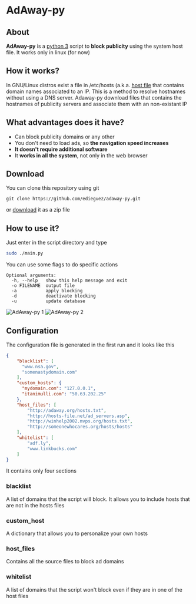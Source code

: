 AdAway-py
====

About
----
**AdAway-py** is a [python 3](https://www.python.org) script to **block publicity** using the system host file.
It works only in linux (for now)

How it works?
----
In GNU/Linux distros exist a file in /etc/hosts
(a.k.a. [host file](http://en.wikipedia.org/wiki/Hosts_(file))
that contains domain names associated to an IP.
This is a method to resolve hostnames without using a DNS server.
Adaway-py download files that contains the hostnames of publicity servers and
associate them with an non-existant IP

What advantages does it have?
----
* Can block publicity domains or any other
* You don't need to load ads, so **the navigation speed increases**
* **It doesn't require additional software**
* It **works in all the system**, not only in the web browser

Download
----
You can clone this repository using git
```
git clone https://github.com/edieguez/adaway-py.git
```
or
[download](https://github.com/edieguez/adaway-py/archive/master.zip)
it as a zip file

How to use it?
----
Just enter in the script directory and type
```sh
sudo ./main.py
```

You can use some flags to do specific actions
```
Optional arguments:
  -h, --help   show this help message and exit
  -o FILENAME  output file
  -a           apply blocking
  -d           deactivate blocking
  -u           update database
```

![AdAway-py 1](https://cloud.githubusercontent.com/assets/8973425/5060497/06d66564-6d1f-11e4-9823-d06b036eb42f.png)
![AdAway-py 2](https://cloud.githubusercontent.com/assets/8973425/5060496/06d4f94a-6d1f-11e4-928f-38e2a870bfdd.png)

Configuration
----
The configuration file is generated in the first run and it looks like this

```json
{
    "blacklist": [
      "www.nsa.gov",
      "somenastydomain.com"
    ],
    "custom_hosts": {
      "mydomain.com": "127.0.0.1",
      "itanimulli.com": "50.63.202.25"
    },
    "host_files": [
        "http://adaway.org/hosts.txt",
        "http://hosts-file.net/ad_servers.asp",
        "http://winhelp2002.mvps.org/hosts.txt",
        "http://someonewhocares.org/hosts/hosts"
    ],
    "whitelist": [
        "adf.ly",
        "www.linkbucks.com"
    ]
}
```

It contains only four sections
### blacklist
A list of domains that the script will block. It allows you to include hosts that are
not in the hosts files

### custom_host
A dictionary that allows you to personalize your own hosts

### host_files
Contains all the source files to block ad domains

### whitelist
A list of domains that the script won't block even if they are in one of the host files
